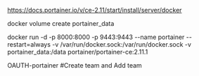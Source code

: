 https://docs.portainer.io/v/ce-2.11/start/install/server/docker

docker volume create portainer_data

docker run -d -p 8000:8000 -p 9443:9443 --name portainer --restart=always -v /var/run/docker.sock:/var/run/docker.sock -v portainer_data:/data portainer/portainer-ce:2.11.1



OAUTH-portainer
#Create team and Add team
